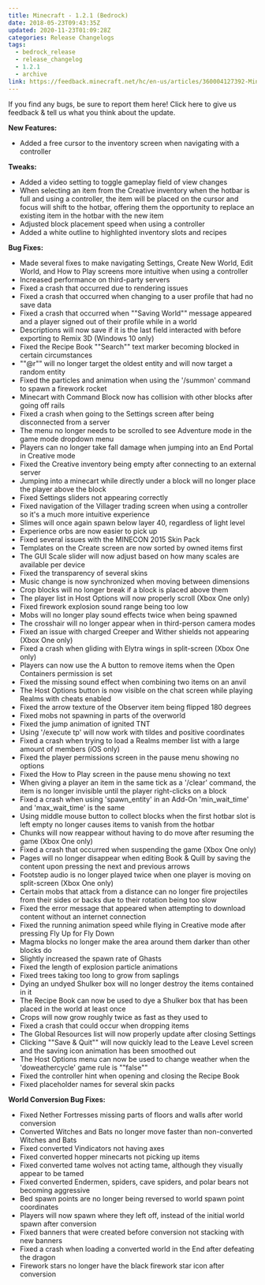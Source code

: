 ```yaml
---
title: Minecraft - 1.2.1 (Bedrock)
date: 2018-05-23T09:43:35Z
updated: 2020-11-23T01:09:28Z
categories: Release Changelogs
tags:
  - bedrock_release
  - release_changelog
  - 1.2.1
  - archive
link: https://feedback.minecraft.net/hc/en-us/articles/360004127392-Minecraft-1-2-1-Bedrock
---
```


If you find any bugs, be sure to report them here! Click here to give us feedback & tell us what you think about the update.

  
**New Features:**

- Added a free cursor to the inventory screen when navigating with a controller

  
**Tweaks:**

- Added a video setting to toggle gameplay field of view changes
- When selecting an item from the Creative inventory when the hotbar is full and using a controller, the item will be placed on the cursor and focus will shift to the hotbar, offering them the opportunity to replace an existing item in the hotbar with the new item
- Adjusted block placement speed when using a controller
- Added a white outline to highlighted inventory slots and recipes

  
**Bug Fixes:**

- Made several fixes to make navigating Settings, Create New World, Edit World, and How to Play screens more intuitive when using a controller
- Increased performance on third-party servers
- Fixed a crash that occurred due to rendering issues
- Fixed a crash that occurred when changing to a user profile that had no save data
- Fixed a crash that occurred when ""Saving World"" message appeared and a player signed out of their profile while in a world
- Descriptions will now save if it is the last field interacted with before exporting to Remix 3D (Windows 10 only)
- Fixed the Recipe Book ""Search"" text marker becoming blocked in certain circumstances
- ""@r"" will no longer target the oldest entity and will now target a random entity
- Fixed the particles and animation when using the '/summon' command to spawn a firework rocket
- Minecart with Command Block now has collision with other blocks after going off rails
- Fixed a crash when going to the Settings screen after being disconnected from a server
- The menu no longer needs to be scrolled to see Adventure mode in the game mode dropdown menu
- Players can no longer take fall damage when jumping into an End Portal in Creative mode
- Fixed the Creative inventory being empty after connecting to an external server
- Jumping into a minecart while directly under a block will no longer place the player above the block
- Fixed Settings sliders not appearing correctly
- Fixed navigation of the Villager trading screen when using a controller so it's a much more intuitive experience
- Slimes will once again spawn below layer 40, regardless of light level
- Experience orbs are now easier to pick up
- Fixed several issues with the MINECON 2015 Skin Pack
- Templates on the Create screen are now sorted by owned items first
- The GUI Scale slider will now adjust based on how many scales are available per device
- Fixed the transparency of several skins
- Music change is now synchronized when moving between dimensions
- Crop blocks will no longer break if a block is placed above them
- The player list in Host Options will now properly scroll (Xbox One only)
- Fixed firework explosion sound range being too low
- Mobs will no longer play sound effects twice when being spawned
- The crosshair will no longer appear when in third-person camera modes
- Fixed an issue with charged Creeper and Wither shields not appearing (Xbox One only)
- Fixed a crash when gliding with Elytra wings in split-screen (Xbox One only)
- Players can now use the A button to remove items when the Open Containers permission is set
- Fixed the missing sound effect when combining two items on an anvil
- The Host Options button is now visible on the chat screen while playing Realms with cheats enabled
- Fixed the arrow texture of the Observer item being flipped 180 degrees
- Fixed mobs not spawning in parts of the overworld
- Fixed the jump animation of ignited TNT
- Using '/execute tp' will now work with tildes and positive coordinates
- Fixed a crash when trying to load a Realms member list with a large amount of members (iOS only)
- Fixed the player permissions screen in the pause menu showing no options
- Fixed the How to Play screen in the pause menu showing no text
- When giving a player an item in the same tick as a '/clear' command, the item is no longer invisible until the player right-clicks on a block
- Fixed a crash when using 'spawn_entity' in an Add-On 'min_wait_time' and 'max_wait_time' is the same
- Using middle mouse button to collect blocks when the first hotbar slot is left empty no longer causes items to vanish from the hotbar
- Chunks will now reappear without having to do move after resuming the game (Xbox One only)
- Fixed a crash that occurred when suspending the game (Xbox One only)
- Pages will no longer disappear when editing Book & Quill by saving the content upon pressing the next and previous arrows
- Footstep audio is no longer played twice when one player is moving on split-screen (Xbox One only)
- Certain mobs that attack from a distance can no longer fire projectiles from their sides or backs due to their rotation being too slow
- Fixed the error message that appeared when attempting to download content without an internet connection
- Fixed the running animation speed while flying in Creative mode after pressing Fly Up for Fly Down
- Magma blocks no longer make the area around them darker than other blocks do
- Slightly increased the spawn rate of Ghasts
- Fixed the length of explosion particle animations
- Fixed trees taking too long to grow from saplings
- Dying an undyed Shulker box will no longer destroy the items contained in it
- The Recipe Book can now be used to dye a Shulker box that has been placed in the world at least once
- Crops will now grow roughly twice as fast as they used to
- Fixed a crash that could occur when dropping items
- The Global Resources list will now properly update after closing Settings
- Clicking ""Save & Quit"" will now quickly lead to the Leave Level screen and the saving icon animation has been smoothed out
- The Host Options menu can now be used to change weather when the 'doweathercycle' game rule is ""false""
- Fixed the controller hint when opening and closing the Recipe Book
- Fixed placeholder names for several skin packs

  
**World Conversion Bug Fixes:**

- Fixed Nether Fortresses missing parts of floors and walls after world conversion
- Converted Witches and Bats no longer move faster than non-converted Witches and Bats
- Fixed converted Vindicators not having axes
- Fixed converted hopper minecarts not picking up items
- Fixed converted tame wolves not acting tame, although they visually appear to be tamed
- Fixed converted Endermen, spiders, cave spiders, and polar bears not becoming aggressive
- Bed spawn points are no longer being reversed to world spawn point coordinates
- Players will now spawn where they left off, instead of the initial world spawn after conversion
- Fixed banners that were created before conversion not stacking with new banners
- Fixed a crash when loading a converted world in the End after defeating the dragon
- Firework stars no longer have the black firework star icon after conversion
